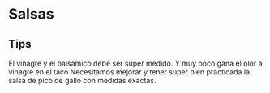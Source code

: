 # Salsas

## Tips

El vinagre y el balsámico debe ser súper medido. Y muy poco gana el olor a vinagre en el taco
Necesitamos mejorar y tener super bien practicada la salsa de pico de gallo con medidas exactas.